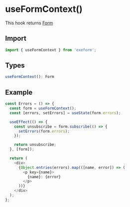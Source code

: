 # useFormContext\(\)

This hook returns [Form](form.md)

## Import

```javascript
import { useFormContext } from 'exeform';
```

## **Types**

```javascript
useFormContext(): Form
```

## Example

```javascript
const Errors = () => {
  const form = useFormContext();
  const [errors, setErrors] = useState(form.errors);

  useEffect(() => {
    const unsubscribe = form.subscribe(() => {
      setErrors(form.errors);
    });

    return unsubscribe;
  }, [form]);

  return (
    <div>
      {Object.entries(errors).map(([name, error]) => (
        <p key={name}>
          {name}: {error}
        </p>
      ))}
    </div>
  );
};
```

